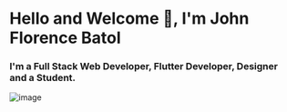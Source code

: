 # Hello and Welcome 👋, I'm John Florence Batol
### I'm a Full Stack Web Developer, Flutter Developer, Designer and a Student.

![image](https://github.com/Renzxs/Renzxs/assets/90491632/f08c6977-bb91-4d39-b8e2-73ad520b1aba)


                          
<!--
**Renzxs/Renzxs** is a ✨ _special_ ✨ repository because its `README.md` (this file) appears on your GitHub profile.

Here are some ideas to get you started:

- 🔭 I’m currently working on ...
- 🌱 I’m currently learning ...
- 👯 I’m looking to collaborate on ...
- 🤔 I’m looking for help with ...
- 💬 Ask me about ...
- 📫 How to reach me: ...
- 😄 Pronouns: ...
- ⚡ Fun fact: ...
-->
